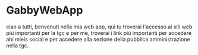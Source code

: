 # GabbyWebApp
ciao a tutti, benvenuti nella mia web app, qui tu troverai l'accesso ai siti web più importanti per la tgc e per me, troverai i link più importanti per accedere ahi mieis social e per accedere alla sezione della pubblica amministrazione nella tgc.

